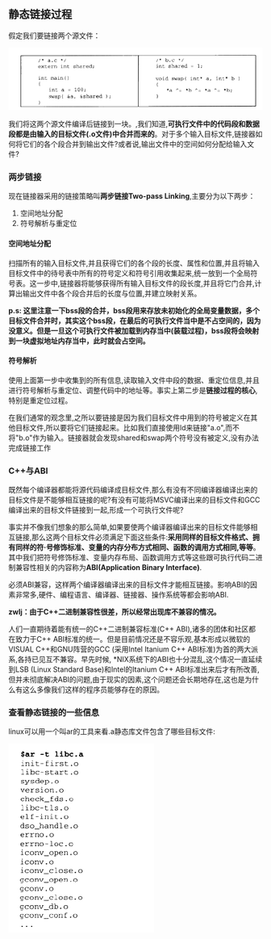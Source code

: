 ## 静态链接过程
假定我们要链接两个源文件：

![](image/compile7.png)

我们将这两个源文件编译后链接到一块。,我们知道,**可执行文件中的代码段和数据段都是由输入的目标文件(.o文件)中合并而来的**。对于多个输入目标文件,链接器如何将它们的各个段合并到输出文件?或者说,输出文件中的空间如何分配给输入文件?

### 两步链接


现在链接器采用的链接策略叫**两步链接Two-pass Linking**,主要分为以下两步：

1. 空间地址分配
2. 符号解析与重定位

#### 空间地址分配
扫描所有的输入目标文件,并且获得它们的各个段的长度、属性和位置,并且将输入目标文件中的待号表中所有的符号定义和符号引用收集起来,统一放到一个全局符号表。这一步中,链接器将能够获得所有输入目标文件的段长度,并且将它门合并,计算出输出文件中各个段合并后的长度与位置,并建立映射关系。

**p.s: 这里注意一下bss段的合并，bss段用来存放未初始化的全局变量数据，多个目标文件合并时，其实这个bss段，在最后的可执行文件当中是不占空间的，因为没意义。但是一旦这个可执行文件被加载到内存当中(装载过程)，bss段将会映射到一块虚拟地址内存当中，此时就会占空间。**

#### 符号解析
使用上面第一步中收集到的所有信息,读取输入文件中段的数据、重定位信息,并且进行符号解析与重定位、调整代码中的地址等。事实上第二步是**链接过程的核心**,特别是重定位过程。

在我们通常的观念里,之所以要链接是因为我们目标文件中用到的符号被定义在其他目标文件,所以要将它们链接起来。比如我们直接使用ld来链接"a.o",而不将"b.o"作为输入。链接器就会发现shared和swap两个符号没有被定义,没有办法完成链接工作

 ### C++与ABI
既然每个编译器都能将源代码编译成目标文件,那么有没有不同编译器编译出来的目标文件是不能够相互链接的呢?有没有可能将MSVC编译出来的目标文件和GCC编译出来的目标文件链接到一起,形成一个可执行文件呢?

事实并不像我们想象的那么简单,如果要使两个编译器编译出来的目标文件能够相互链接,那么这两个目标文件必须满足下面这些条件:**采用同样的目标文件格式、拥有同样的符·号修饰标准、变量的内存分布方式相同、函数的调用方式相同,等等**。其中我们把符号修饰标准、变量内存布局、函数调用方式等这些跟可执行代码二进制兼容性相关的内容称为**ABI(Application Binary Interface)**.

必须ABI兼容，这样两个编译器编译出来的目标文件才能相互链接。影响ABI的因素非常多,硬件、编程语言、编译器、链接器、操作系统等都会影响ABI.

**zwlj：由于C++二进制兼容性很差，所以经常出现库不兼容的情况。**

人们一直期待着能有统一的C++二进制兼容标准(C++ ABI),诸多的团体和社区都在致力于C++ ABI标准的统一。但是目前情况还是不容乐观,基本形成以微软的VISUAL C++和GNU阵营的GCC (采用Intel Itanium C++ ABI标准)为首的两大派系,各持已见互不兼容。早先时候, *NIX系统下的ABI也十分混乱,这个情况一直延续到LSB (Linux Standard Base)和Intel的Itanium C++ ABI标准出来后才有所改善,但并未彻底解决ABI的问题,由于现实的因素,这个问题还会长期地存在,这也是为什么有这么多像我们这样的程序员能够存在的原因。

### 查看静态链接的一些信息
linux可以用一个叫ar的工具来看.a静态库文件包含了哪些目标文件:

![](image/compile8.png)